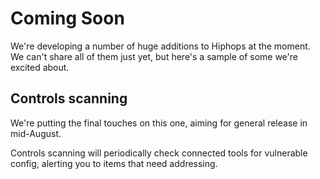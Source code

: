 # Coming Soon

We're developing a number of huge additions to Hiphops at the moment. We can't share all of them just yet, but here's a sample of some we're excited about.


## Controls scanning

We're putting the final touches on this one, aiming for general release in mid-August.

Controls scanning will periodically check connected tools for vulnerable config, alerting you to items that need addressing.
